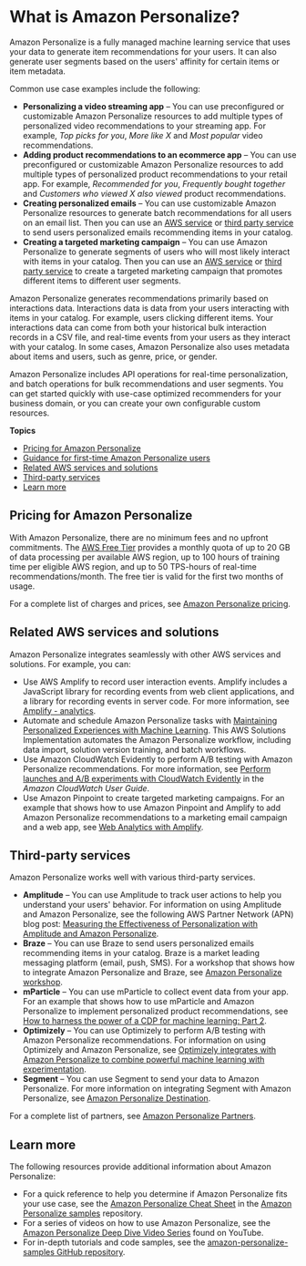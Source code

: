 # What is Amazon Personalize?<a name="what-is-personalize"></a>

Amazon Personalize is a fully managed machine learning service that uses your data to generate item recommendations for your users\. It can also generate user segments based on the users' affinity for certain items or item metadata\. 

Common use case examples include the following:
+ **Personalizing a video streaming app** – You can use preconfigured or customizable Amazon Personalize resources to add multiple types of personalized video recommendations to your streaming app\. For example, *Top picks for you*, *More like X* and *Most popular* video recommendations\. 
+ **Adding product recommendations to an ecommerce app** – You can use preconfigured or customizable Amazon Personalize resources to add multiple types of personalized product recommendations to your retail app\. For example, *Recommended for you*, *Frequently bought together* and *Customers who viewed X also viewed* product recommendations\. 
+ **Creating personalized emails** – You can use customizable Amazon Personalize resources to generate batch recommendations for all users on an email list\. Then you can use an [AWS service](#related-services) or [third party service](#third-parties) to send users personalized emails recommending items in your catalog\. 
+ **Creating a targeted marketing campaign** – You can use Amazon Personalize to generate segments of users who will most likely interact with items in your catalog\. Then you can use an [AWS service](#related-services) or [third party service](#third-parties) to create a targeted marketing campaign that promotes different items to different user segments\.

Amazon Personalize generates recommendations primarily based on interactions data\. Interactions data is data from your users interacting with items in your catalog\. For example, users clicking different items\. Your interactions data can come from both your historical bulk interaction records in a CSV file, and real\-time events from your users as they interact with your catalog\. In some cases, Amazon Personalize also uses metadata about items and users, such as genre, price, or gender\. 

Amazon Personalize includes API operations for real\-time personalization, and batch operations for bulk recommendations and user segments\. You can get started quickly with use\-case optimized recommenders for your business domain, or you can create your own configurable custom resources\. 

**Topics**
+ [Pricing for Amazon Personalize](#whatis-pricing)
+ [Guidance for first\-time Amazon Personalize users](first-time-user.md)
+ [Related AWS services and solutions](#related-services)
+ [Third\-party services](#third-parties)
+ [Learn more](#experienced-user)

## Pricing for Amazon Personalize<a name="whatis-pricing"></a>

 With Amazon Personalize, there are no minimum fees and no upfront commitments\. The [AWS Free Tier](https://aws.amazon.com/free/) provides a monthly quota of up to 20 GB of data processing per available AWS region, up to 100 hours of training time per eligible AWS region, and up to 50 TPS\-hours of real\-time recommendations/month\. The free tier is valid for the first two months of usage\.

For a complete list of charges and prices, see [Amazon Personalize pricing](https://aws.amazon.com/personalize/pricing/)\.

## Related AWS services and solutions<a name="related-services"></a>

Amazon Personalize integrates seamlessly with other AWS services and solutions\. For example, you can:
+ Use AWS Amplify to record user interaction events\. Amplify includes a JavaScript library for recording events from web client applications, and a library for recording events in server code\. For more information, see [Amplify \- analytics](https://aws-amplify.github.io/docs/js/analytics)\.
+  Automate and schedule Amazon Personalize tasks with [Maintaining Personalized Experiences with Machine Learning](https://aws.amazon.com/solutions/implementations/maintaining-personalized-experiences-with-ml/)\. This AWS Solutions Implementation automates the Amazon Personalize workflow, including data import, solution version training, and batch workflows\. 
+  Use Amazon CloudWatch Evidently to perform A/B testing with Amazon Personalize recommendations\. For more information, see [Perform launches and A/B experiments with CloudWatch Evidently](https://docs.aws.amazon.com/AmazonCloudWatch/latest/monitoring/CloudWatch-Evidently.html) in the *Amazon CloudWatch User Guide*\. 
+ Use Amazon Pinpoint to create targeted marketing campaigns\. For an example that shows how to use Amazon Pinpoint and Amplify to add Amazon Personalize recommendations to a marketing email campaign and a web app, see [Web Analytics with Amplify](https://catalog.us-east-1.prod.workshops.aws/workshops/bb080ee8-4722-4290-ac6e-d4cde0a65142/en-US)\. 

## Third\-party services<a name="third-parties"></a>

Amazon Personalize works well with various third\-party services\.
+ **Amplitude** – You can use Amplitude to track user actions to help you understand your users' behavior\. For information on using Amplitude and Amazon Personalize, see the following AWS Partner Network \(APN\) blog post: [Measuring the Effectiveness of Personalization with Amplitude and Amazon Personalize](http://aws.amazon.com/blogs/apn/measuring-the-effectiveness-of-personalization-with-amplitude-and-amazon-personalize/)\. 
+ **Braze** – You can use Braze to send users personalized emails recommending items in your catalog\. Braze is a market leading messaging platform \(email, push, SMS\)\. For a workshop that shows how to integrate Amazon Personalize and Braze, see [Amazon Personalize workshop](https://www.braze.com/docs/partners/message_personalization/dynamic_content/amazon_personalize/workshop/)\.
+ **mParticle** – You can use mParticle to collect event data from your app\. For an example that shows how to use mParticle and Amazon Personalize to implement personalized product recommendations, see [How to harness the power of a CDP for machine learning: Part 2](https://www.mparticle.com/blog/cdp-machine-learning-part-2/)\.
+ **Optimizely** – You can use Optimizely to perform A/B testing with Amazon Personalize recommendations\. For information on using Optimizely and Amazon Personalize, see [Optimizely integrates with Amazon Personalize to combine powerful machine learning with experimentation](https://www.optimizely.com/insights/blog/optimizely-for-amazon-personalize/)\.
+ **Segment** – You can use Segment to send your data to Amazon Personalize\. For more information on integrating Segment with Amazon Personalize, see [Amazon Personalize Destination](https://segment.com/docs/connections/destinations/catalog/amazon-personalize/)\. 

For a complete list of partners, see [Amazon Personalize Partners](https://aws.amazon.com/personalize/partners/)\.

## Learn more<a name="experienced-user"></a>

The following resources provide additional information about Amazon Personalize:
+ For a quick reference to help you determine if Amazon Personalize fits your use case, see the [Amazon Personalize Cheat Sheet](https://github.com/aws-samples/amazon-personalize-samples/blob/master/PersonalizeCheatSheet2.0.md) in the [Amazon Personalize samples](https://github.com/aws-samples/amazon-personalize-samples) repository\.
+ For a series of videos on how to use Amazon Personalize, see the [Amazon Personalize Deep Dive Video Series](https://www.youtube.com/watch?v=3gJmhoLaLIo) found on YouTube\.
+ For in\-depth tutorials and code samples, see the [amazon\-personalize\-samples GitHub repository](https://github.com/aws-samples/amazon-personalize-samples)\.